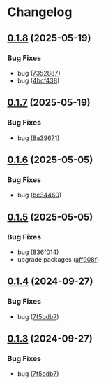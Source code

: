 # Changelog

## [0.1.8](https://github.com/mnpay/mn-payment-platforms/compare/qpay-v0.1.7...qpay-v0.1.8) (2025-05-19)


### Bug Fixes

* bug ([7352887](https://github.com/mnpay/mn-payment-platforms/commit/7352887ba59880019fdd7cc3e1220578cb784435))
* bug ([4bcf438](https://github.com/mnpay/mn-payment-platforms/commit/4bcf4383474cfd30298cf8933d159e6f94e3bc3a))

## [0.1.7](https://github.com/mnpay/mn-payment-platforms/compare/qpay-v0.1.6...qpay-v0.1.7) (2025-05-19)


### Bug Fixes

* bug ([8a39671](https://github.com/mnpay/mn-payment-platforms/commit/8a396715ce8c67ba7f8004f85baf225b0f3019eb))

## [0.1.6](https://github.com/mnpay/mn-payment-platforms/compare/qpay-v0.1.5...qpay-v0.1.6) (2025-05-05)


### Bug Fixes

* bug ([bc34460](https://github.com/mnpay/mn-payment-platforms/commit/bc34460e73f5849839796a8ff29b0bf199edf31e))

## [0.1.5](https://github.com/mnpay/mn-payment-platforms/compare/qpay-v0.1.4...qpay-v0.1.5) (2025-05-05)


### Bug Fixes

* bug ([836f014](https://github.com/mnpay/mn-payment-platforms/commit/836f014547de7dce6c18ddf87861464711263900))
* upgrade packages ([aff908f](https://github.com/mnpay/mn-payment-platforms/commit/aff908f4ea278ad79e3d973e92a3d47e43e39c72))

## [0.1.4](https://github.com/mnpay/mn-payment-platforms/compare/qpay-v0.1.3...qpay-v0.1.4) (2024-09-27)


### Bug Fixes

* bug ([7f5bdb7](https://github.com/mnpay/mn-payment-platforms/commit/7f5bdb74ee006b8e66253648fc244aebb92a4183))

## [0.1.3](https://github.com/mnpay/mn-payment-platforms/compare/qpay-v0.1.2...qpay-v0.1.3) (2024-09-27)


### Bug Fixes

* bug ([7f5bdb7](https://github.com/mnpay/mn-payment-platforms/commit/7f5bdb74ee006b8e66253648fc244aebb92a4183))
